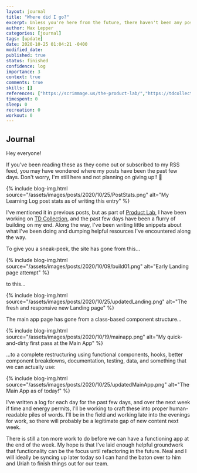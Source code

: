 ```yaml
---
layout: journal
title: "Where did I go?"
excerpt: Unless you're here from the future, there haven't been any posts for the past few days. This is what I've been doing!
author: Max Lepper
categories: [journal]
tags: [update]
date: 2020-10-25 01:04:21 -0400
modified_date:
published: true
status: finished
confidence: log
importance: 3
context: true
comments: true
skills: []
references: ["https://scrimmage.us/the-product-lab/","https://tdcollection.net/"]
timespent: 0
sleep: 0
recreation: 0
workout: 0
---
```


## Journal

Hey everyone!

If you've been reading these as they come out or subscribed to my RSS feed, you may have wondered where my posts have been the past few days. Don't worry, I'm still here and not planning on giving up!! 💪

{% include blog-img.html source="/assets/images/posts/2020/10/25/PostStats.png" alt="My Learning Log post stats as of writing this entry" %}

I've mentioned it in previous posts, but as part of [Product Lab]({{page.references[0]}}), I have been working on [TD Collection]({{page.references[1]}}), and the past few days have been a flurry of building on my end. Along the way, I've been writing little snippets about what I've been doing and dumping helpful resources I've encountered along the way.

To give you a sneak-peek, the site has gone from this...

{% include blog-img.html source="/assets/images/posts/2020/10/09/build01.png" alt="Early Landing page attempt" %}

to this...

{% include blog-img.html source="/assets/images/posts/2020/10/25/updatedLanding.png" alt="The fresh and responsive new Landing page" %}

The main app page has gone from a class-based component structure...

{% include blog-img.html source="/assets/images/posts/2020/10/19/mainapp.png" alt="My quick-and-dirty first pass at the Main App" %}

...to a complete restructuring using functional components, hooks, better component breakdowns, documentation, testing, data, and something that we can actually use:

{% include blog-img.html source="/assets/images/posts/2020/10/25/updatedMainApp.png" alt="The Main App as of today!" %}

I've written a log for each day for the past few days, and over the next week if time and energy permits, I'll be working to craft these into proper human-readable piles of words. I'll be in the field and working late into the evenings for work, so there will probably be a legitimate gap of new content next week.

There is still a ton more work to do before we can have a functioning app at the end of the week. My hope is that I've laid enough helpful groundwork that functionality can be the focus until refactoring in the future. Neal and I will ideally be syncing up later today so I can hand the baton over to him and Uriah to finish things out for our team.
